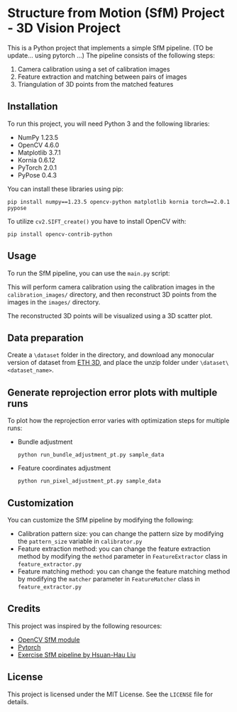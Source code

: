 # Structure from Motion (SfM) Project - 3D Vision Project

This is a Python project that implements a simple SfM pipeline. (TO be update... using pytorch ...) The pipeline consists of the following steps:

1. Camera calibration using a set of calibration images
2. Feature extraction and matching between pairs of images
3. Triangulation of 3D points from the matched features

## Installation

To run this project, you will need Python 3 and the following libraries:

- NumPy 1.23.5
- OpenCV 4.6.0
- Matplotlib 3.7.1
- Kornia 0.6.12
- PyTorch 2.0.1
- PyPose 0.4.3

You can install these libraries using pip:

    pip install numpy==1.23.5 opencv-python matplotlib kornia torch==2.0.1 pypose

To utilize `cv2.SIFT_create()` you have to install OpenCV with:

    pip install opencv-contrib-python

## Usage

To run the SfM pipeline, you can use the `main.py` script:

This will perform camera calibration using the calibration images in the `calibration_images/` directory, and then reconstruct 3D points from the images in the `images/` directory.

The reconstructed 3D points will be visualized using a 3D scatter plot.

## Data preparation

Create a `\dataset` folder in the directory, and download any monocular version of dataset from [ETH 3D](https://www.eth3d.net/slam_datasets), and place the unzip folder under `\dataset\<dataset_name>`.

## Generate reprojection error plots with multiple runs

To plot how the reprojection error varies with optimization steps for multiple runs:

- Bundle adjustment

  ```
  python run_bundle_adjustment_pt.py sample_data
  ```

- Feature coordinates adjustment
  ```
  python run_pixel_adjustment_pt.py sample_data
  ```

## Customization

You can customize the SfM pipeline by modifying the following:

- Calibration pattern size: you can change the pattern size by modifying the `pattern_size` variable in `calibrator.py`
- Feature extraction method: you can change the feature extraction method by modifying the `method` parameter in `FeatureExtractor` class in `feature_extractor.py`
- Feature matching method: you can change the feature matching method by modifying the `matcher` parameter in `FeatureMatcher` class in `feature_extractor.py`

## Credits

This project was inspired by the following resources:

- [OpenCV SfM module](https://github.com/opencv/opencv/blob/master/samples/python/stereo_match.py)
- [Pytorch](https://pytorch.org/)
- [Exercise SfM pipeline by Hsuan-Hau Liu](https://github.com/hsuanhauliu/structure-from-motion-with-OpenCV)

## License

This project is licensed under the MIT License. See the `LICENSE` file for details.
